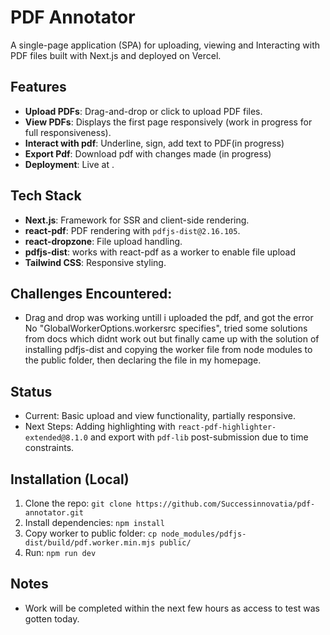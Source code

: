 # PDF Annotator
A single-page application (SPA) for uploading, viewing and Interacting with PDF files built with Next.js and deployed on Vercel.

## Features
- **Upload PDFs**: Drag-and-drop or click to upload PDF files.
- **View PDFs**: Displays the first page responsively (work in progress for full responsiveness).
- **Interact with pdf**: Underline, sign, add text to PDF(in progress)
- **Export Pdf**: Download pdf with changes made (in progress)
- **Deployment**: Live at .

## Tech Stack
- **Next.js**: Framework for SSR and client-side rendering.
- **react-pdf**: PDF rendering with `pdfjs-dist@2.16.105`.
- **react-dropzone**: File upload handling.
- **pdfjs-dist**: works with react-pdf as a worker to enable file upload
- **Tailwind CSS**: Responsive styling.

## Challenges Encountered:
- Drag and drop was working untill i uploaded the pdf, and got the error No "GlobalWorkerOptions.workersrc specifies", tried some solutions from docs which didnt work out but finally came up with the solution of installing pdfjs-dist and copying the worker file from node modules to the public folder, then declaring the file in my homepage.

## Status
- Current: Basic upload and view functionality, partially responsive.
- Next Steps: Adding highlighting with `react-pdf-highlighter-extended@8.1.0` and export with `pdf-lib` post-submission due to time constraints.

## Installation (Local)
1. Clone the repo: `git clone https://github.com/Successinnovatia/pdf-annotator.git`
2. Install dependencies: `npm install`
3. Copy worker to public folder: `cp node_modules/pdfjs-dist/build/pdf.worker.min.mjs public/`
4. Run: `npm run dev`

## Notes
- Work will be completed within the next few hours as access to test was gotten today.

